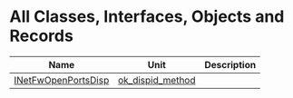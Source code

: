 # All Classes, Interfaces, Objects and Records


| Name | Unit | Description |
|---|---|---|
| [INetFwOpenPortsDisp](ok_dispid_method.INetFwOpenPortsDisp.md) | [ok_dispid_method](ok_dispid_method.md) |   |
